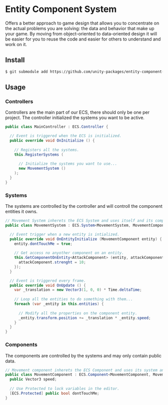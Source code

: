 # Entity Component System

Offers a better approach to game design that allows you to concentrate on the actual problems you are solving: the data and behavior that make up your game. By moving from object-oriented to data-oriented design it will be easier for you to reuse the code and easier for others to understand and work on it.

## Install

```sh
$ git submodule add https://github.com/unity-packages/entity-component-system Assets/packages/entity-component-system
```

## Usage

### Controllers
Controllers are the main part of our ECS, there should only be one per project. The controller initialized the systems you want to be active.

```cs
public class MainController : ECS.Controller {

  // Event is triggered when the ECS is initialized.
  public override void OnInitialize () {
  
    // Registers all the systems.
    this.RegisterSystems (
    
      // Initialize the systems you want to use...
      new MovementSystem ()
    );
  }
}
```

### Systems
The systems are controlled by the controller and will controll the component entities it owns.

```cs
// Movement System inherets the ECS System and uses itself and its component as generics.
public class MovementSystem : ECS.System<MovementSystem, MovementComponent> {

  // Event trigger when a new entity is intialized.
  public override void OnEntityInitialize (MovementComponent entity) {
    entity.dontTouchMe = true;
    
    // Get access no anyother component on an entity.
    this.GetComponentOnEntity<AttackComponent> (entity, attackComponent => {
      attackComponent.strenght = 10;
    });
  }

  // Event is triggered every frame.
  public override void OnUpdate () {
    var _translation = new Vector3(1, 0, 0) * Time.deltaTime;
    
    // Loop all the entities to do something with them...
    foreach (var _entity in this.entities) {
    
      // Modify all the properties on the component entity.
      _entity.transform.position += _translation * _entity.speed;
    }
  }
}
```

### Components
The components are controlled by the systems and may only contain public data.

```cs
// Movement component inherets the ECS Component and uses its system and itself as generics.
public class MovementComponent : ECS.Component<MovementComponent, MovementSystem> {
  public Vector3 speed;
  
  // Use Protected to lock variables in the editor.
  [ECS.Protected] public bool dontTouchMe;
}
```

